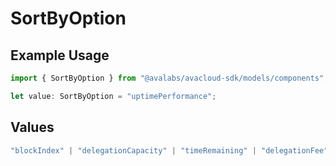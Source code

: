 # SortByOption

## Example Usage

```typescript
import { SortByOption } from "@avalabs/avacloud-sdk/models/components";

let value: SortByOption = "uptimePerformance";
```

## Values

```typescript
"blockIndex" | "delegationCapacity" | "timeRemaining" | "delegationFee" | "uptimePerformance"
```